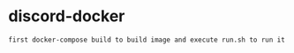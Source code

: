 # discord-docker

```bash
first docker-compose build to build image and execute run.sh to run it
```
